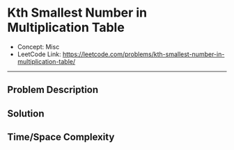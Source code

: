 # Kth Smallest Number in Multiplication Table

- Concept: Misc
- LeetCode Link: https://leetcode.com/problems/kth-smallest-number-in-multiplication-table/

---

## Problem Description

## Solution

## Time/Space Complexity

